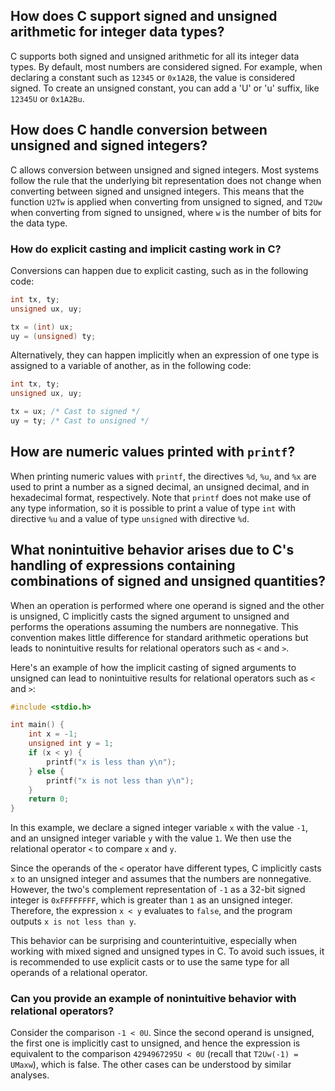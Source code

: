 ## How does C support signed and unsigned arithmetic for integer data types?

C supports both signed and unsigned arithmetic for all its integer data types. By default, most numbers are considered signed. For example, when declaring a constant such as `12345` or `0x1A2B`, the value is considered signed. To create an unsigned constant, you can add a 'U' or 'u' suffix, like `12345U` or `0x1A2Bu`.

## How does C handle conversion between unsigned and signed integers?

C allows conversion between unsigned and signed integers. Most systems follow the rule that the underlying bit representation does not change when converting between signed and unsigned integers. This means that the function `U2Tw` is applied when converting from unsigned to signed, and `T2Uw` when converting from signed to unsigned, where `w` is the number of bits for the data type.

### How do explicit casting and implicit casting work in C?

Conversions can happen due to explicit casting, such as in the following code:
```c
int tx, ty;
unsigned ux, uy;

tx = (int) ux;
uy = (unsigned) ty;
```
Alternatively, they can happen implicitly when an expression of one type is assigned to a variable of another, as in the following code:
```c
int tx, ty;
unsigned ux, uy;

tx = ux; /* Cast to signed */
uy = ty; /* Cast to unsigned */
```
## How are numeric values printed with `printf`?

When printing numeric values with `printf`, the directives `%d`, `%u`, and `%x` are used to print a number as a signed decimal, an unsigned decimal, and in hexadecimal format, respectively. Note that `printf` does not make use of any type information, so it is possible to print a value of type `int` with directive `%u` and a value of type `unsigned` with directive `%d`.

## What nonintuitive behavior arises due to C's handling of expressions containing combinations of signed and unsigned quantities?

When an operation is performed where one operand is signed and the other is unsigned, C implicitly casts the signed argument to unsigned and performs the operations assuming the numbers are nonnegative. This convention makes little difference for standard arithmetic operations but leads to nonintuitive results for relational operators such as `<` and `>`.

Here's an example of how the implicit casting of signed arguments to unsigned can lead to nonintuitive results for relational operators such as `<` and `>`:
```c
#include <stdio.h>

int main() {
    int x = -1;
    unsigned int y = 1;
    if (x < y) {
        printf("x is less than y\n");
    } else {
        printf("x is not less than y\n");
    }
    return 0;
}
```
In this example, we declare a signed integer variable `x` with the value `-1`, and an unsigned integer variable `y` with the value `1`. We then use the relational operator `<` to compare `x` and `y`.

Since the operands of the `<` operator have different types, C implicitly casts `x` to an unsigned integer and assumes that the numbers are nonnegative. However, the two's complement representation of `-1` as a 32-bit signed integer is `0xFFFFFFFF`, which is greater than `1` as an unsigned integer. Therefore, the expression `x < y` evaluates to `false`, and the program outputs `x is not less than y`.

This behavior can be surprising and counterintuitive, especially when working with mixed signed and unsigned types in C. To avoid such issues, it is recommended to use explicit casts or to use the same type for all operands of a relational operator.

### Can you provide an example of nonintuitive behavior with relational operators?

Consider the comparison `-1 < 0U`. Since the second operand is unsigned, the first one is implicitly cast to unsigned, and hence the expression is equivalent to the comparison `4294967295U < 0U` (recall that `T2Uw(-1) = UMaxw`), which is false. The other cases can be understood by similar analyses.